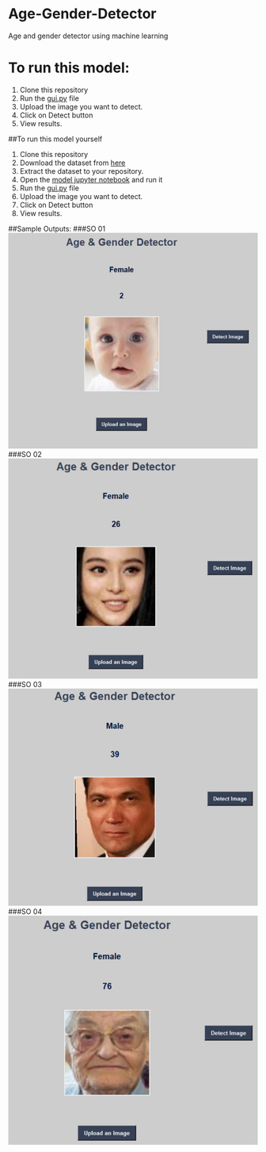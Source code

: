 # Age-Gender-Detector
Age and gender detector using machine learning
# To run this model:
1. Clone this repository
2. Run the [gui.py](https://github.com/ht1892/Age-Gender-Detector/blob/main/gui.py) file
3. Upload the image you want to detect.
4. Click on Detect button
5. View results.

##To run this model yourself
1. Clone this repository
2. Download the dataset from [here](https://www.kaggle.com/datasets/jangedoo/utkface-new)
3. Extract the dataset to your repository.
4. Open the [model jupyter notebook](https://github.com/ht1892/Age-Gender-Detector/blob/main/model%20(1).ipynb) and run it
5. Run the [gui.py](https://github.com/ht1892/Age-Gender-Detector/blob/main/gui.py) file
6. Upload the image you want to detect.
7. Click on Detect button
8. View results.

##Sample Outputs:
###SO 01
![Sample Output 01](https://github.com/ht1892/Age-Gender-Detector/blob/main/i1.jpg)
###SO 02
![Sample Output 02](https://github.com/ht1892/Age-Gender-Detector/blob/main/i2.jpg)
###SO 03
![Sample Output 03](https://github.com/ht1892/Age-Gender-Detector/blob/main/i3.jpg)
###SO 04
![Sample Output 04](https://github.com/ht1892/Age-Gender-Detector/blob/main/i4.jpg)
